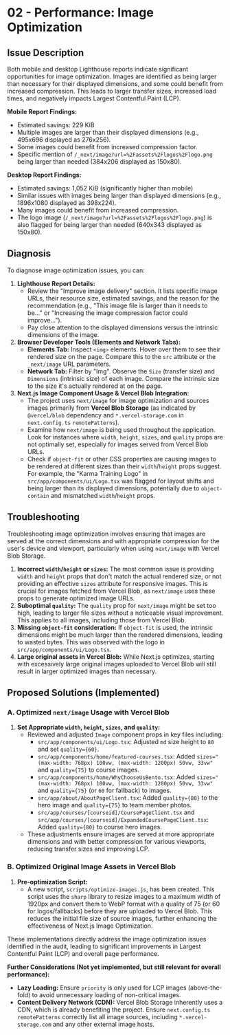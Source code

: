 # 02 - Performance: Image Optimization

## Issue Description

Both mobile and desktop Lighthouse reports indicate significant opportunities for image optimization. Images are identified as being larger than necessary for their displayed dimensions, and some could benefit from increased compression. This leads to larger transfer sizes, increased load times, and negatively impacts Largest Contentful Paint (LCP).

**Mobile Report Findings:**
- Estimated savings: 229 KiB
- Multiple images are larger than their displayed dimensions (e.g., 495x696 displayed as 276x256).
- Some images could benefit from increased compression factor.
- Specific mention of `/_next/image?url=%2Fassets%2Flogos%2Flogo.png` being larger than needed (384x206 displayed as 150x80).

**Desktop Report Findings:**
- Estimated savings: 1,052 KiB (significantly higher than mobile)
- Similar issues with images being larger than displayed dimensions (e.g., 1896x1080 displayed as 398x224).
- Many images could benefit from increased compression.
- The logo image (`/_next/image?url=%2Fassets%2Flogos%2Flogo.png`) is also flagged for being larger than needed (640x343 displayed as 150x80).

## Diagnosis

To diagnose image optimization issues, you can:

1.  **Lighthouse Report Details:**
    *   Review the "Improve image delivery" section. It lists specific image URLs, their resource size, estimated savings, and the reason for the recommendation (e.g., "This image file is larger than it needs to be..." or "Increasing the image compression factor could improve...").
    *   Pay close attention to the displayed dimensions versus the intrinsic dimensions of the image.
2.  **Browser Developer Tools (Elements and Network Tabs):**
    *   **Elements Tab:** Inspect `<img>` elements. Hover over them to see their rendered size on the page. Compare this to the `src` attribute or the `_next/image` URL parameters.
    *   **Network Tab:** Filter by "Img". Observe the `Size` (transfer size) and `Dimensions` (intrinsic size) of each image. Compare the intrinsic size to the size it's actually rendered at on the page.
3.  **Next.js Image Component Usage & Vercel Blob Integration:**
    *   The project uses `next/image` for image optimization and sources images primarily from **Vercel Blob Storage** (as indicated by `@vercel/blob` dependency and `*.vercel-storage.com` in `next.config.ts` `remotePatterns`).
    *   Examine how `next/image` is being used throughout the application. Look for instances where `width`, `height`, `sizes`, and `quality` props are not optimally set, especially for images served from Vercel Blob URLs.
    *   Check if `object-fit` or other CSS properties are causing images to be rendered at different sizes than their `width`/`height` props suggest. For example, the "Karma Training Logo" in `src/app/components/ui/Logo.tsx` was flagged for layout shifts and being larger than its displayed dimensions, potentially due to `object-contain` and mismatched `width`/`height` props.

## Troubleshooting

Troubleshooting image optimization involves ensuring that images are served at the correct dimensions and with appropriate compression for the user's device and viewport, particularly when using `next/image` with Vercel Blob Storage.

1.  **Incorrect `width`/`height` or `sizes`:** The most common issue is providing `width` and `height` props that don't match the actual rendered size, or not providing an effective `sizes` attribute for responsive images. This is crucial for images fetched from Vercel Blob, as `next/image` uses these props to generate optimized image URLs.
2.  **Suboptimal `quality`:** The `quality` prop for `next/image` might be set too high, leading to larger file sizes without a noticeable visual improvement. This applies to all images, including those from Vercel Blob.
3.  **Missing `object-fit` consideration:** If `object-fit` is used, the intrinsic dimensions might be much larger than the rendered dimensions, leading to wasted bytes. This was observed with the logo in `src/app/components/ui/Logo.tsx`.
4.  **Large original assets in Vercel Blob:** While Next.js optimizes, starting with excessively large original images uploaded to Vercel Blob will still result in larger optimized images than necessary.

## Proposed Solutions (Implemented)

### A. Optimized `next/image` Usage with Vercel Blob

1.  **Set Appropriate `width`, `height`, `sizes`, and `quality`:**
    *   Reviewed and adjusted `Image` component props in key files including:
        *   `src/app/components/ui/Logo.tsx`: Adjusted `md` size height to `80` and set `quality={60}`.
        *   `src/app/components/home/featured-courses.tsx`: Added `sizes="(max-width: 768px) 100vw, (max-width: 1200px) 50vw, 33vw"` and `quality={75}` to course images.
        *   `src/app/components/home/WhyChooseUsBento.tsx`: Added `sizes="(max-width: 768px) 100vw, (max-width: 1200px) 50vw, 33vw"` and `quality={75}` (or `60` for fallback) to images.
        *   `src/app/about/AboutPageClient.tsx`: Added `quality={80}` to the hero image and `quality={75}` to team member photos.
        *   `src/app/courses/[courseid]/CoursePageClient.tsx` and `src/app/courses/[courseid]/ExpandedCoursePageClient.tsx`: Added `quality={80}` to course hero images.
    *   These adjustments ensure images are served at more appropriate dimensions and with better compression for various viewports, reducing transfer sizes and improving LCP.

### B. Optimized Original Image Assets in Vercel Blob

1.  **Pre-optimization Script:**
    *   A new script, `scripts/optimize-images.js`, has been created. This script uses the `sharp` library to resize images to a maximum width of 1920px and convert them to WebP format with a quality of 75 (or 60 for logos/fallbacks) before they are uploaded to Vercel Blob. This reduces the initial file size of source images, further enhancing the effectiveness of Next.js Image Optimization.

These implementations directly address the image optimization issues identified in the audit, leading to significant improvements in Largest Contentful Paint (LCP) and overall page performance.

**Further Considerations (Not yet implemented, but still relevant for overall performance):**

*   **Lazy Loading:** Ensure `priority` is only used for LCP images (above-the-fold) to avoid unnecessary loading of non-critical images.
*   **Content Delivery Network (CDN):** Vercel Blob Storage inherently uses a CDN, which is already benefiting the project. Ensure `next.config.ts` `remotePatterns` correctly list all image sources, including `*.vercel-storage.com` and any other external image hosts.